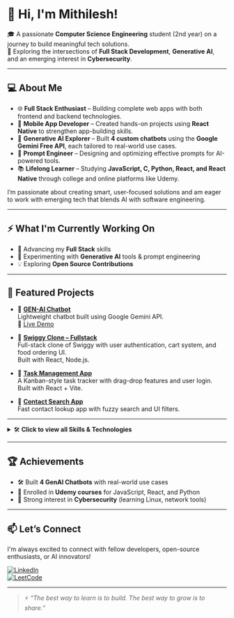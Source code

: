 # 👋 Hi, I'm Mithilesh!

🎓 A passionate **Computer Science Engineering** student (2nd year) on a journey to build meaningful tech solutions.  
🚀 Exploring the intersections of **Full Stack Development**, **Generative AI**, and an emerging interest in **Cybersecurity**.

---

## 💻 About Me

- 🌐 **Full Stack Enthusiast** – Building complete web apps with both frontend and backend technologies.
- 📱 **Mobile App Developer** – Created hands-on projects using **React Native** to strengthen app-building skills.
- 🤖 **Generative AI Explorer** – Built **4 custom chatbots** using the **Google Gemini Free API**, each tailored to real-world use cases.
- 🧠 **Prompt Engineer** – Designing and optimizing effective prompts for AI-powered tools.
- 📚 **Lifelong Learner** – Studying **JavaScript, C, Python, React, and React Native** through college and online platforms like Udemy.

I’m passionate about creating smart, user-focused solutions and am eager to work with emerging tech that blends AI with software engineering.

---

## ⚡ What I'm Currently Working On

- 🚀 Advancing my **Full Stack** skills  
- 🤖 Experimenting with **Generative AI** tools & prompt engineering  
- 💡 Exploring **Open Source Contributions**  
<!--- - 🔐 Learning **Cybersecurity fundamentals** (Networking, Linux, Web Security) --->

---

## 🚀 Featured Projects

- 🔹 **[GEN-AI Chatbot](<https://github.com/MithileshSP/GEN-AI>)**  
  Lightweight chatbot built using Google Gemini API.  
  🔗 [Live Demo](<https://gen-ai-7xtq-git-main-mithilesh-s-ps-projects.vercel.app>)

- 🔹 **[Swiggy Clone – Fullstack](<https://github.com/MithileshSP/Swiggy>)**  
  Full-stack clone of Swiggy with user authentication, cart system, and food ordering UI.  
  Built with React, Node.js.  

- 🔹 **[Task Management App](<https://github.com/MithileshSP/TaskManagement>)**  
  A Kanban-style task tracker with drag-drop features and user login.  
  Built with React + Vite.
  
- 🔹 **[Contact Search App](<https://github.com/MithileshSP/Contact_search>)**  
  Fast contact lookup app with fuzzy search and UI filters.

---

<details>
<summary>🛠️ <b>Click to view all Skills & Technologies</b></summary><br>

### 🌐 Frontend  
![HTML5](https://img.shields.io/badge/HTML5-E34F26?logo=html5&logoColor=white)
![CSS3](https://img.shields.io/badge/CSS3-1572B6?logo=css3&logoColor=white)
![JavaScript](https://img.shields.io/badge/JavaScript-F7DF1E?logo=javascript&logoColor=black)
![React](https://img.shields.io/badge/React-20232A?logo=react&logoColor=61DAFB)
![React Native](https://img.shields.io/badge/React_Native-20232A?logo=react&logoColor=61DAFB)
![Tailwind CSS](https://img.shields.io/badge/TailwindCSS-06B6D4?logo=tailwind-css&logoColor=white)
![MUI](https://img.shields.io/badge/Material_UI-0081CB?logo=mui&logoColor=white)

---

### 🖥️ Backend  
![Node.js](https://img.shields.io/badge/Node.js-339933?logo=node.js&logoColor=white)
![Express.js](https://img.shields.io/badge/Express.js-000000?logo=express&logoColor=white)

---

### 🔗 Full Stack Tools  
![Git](https://img.shields.io/badge/Git-F05032?logo=git&logoColor=white)
![GitHub](https://img.shields.io/badge/GitHub-181717?logo=github&logoColor=white)
![Postman](https://img.shields.io/badge/Postman-FF6C37?logo=postman&logoColor=white)
![VS Code](https://img.shields.io/badge/VSCode-007ACC?logo=visual-studio-code&logoColor=white)
![Vercel](https://img.shields.io/badge/Vercel-000000?logo=vercel&logoColor=white)

---

### 🤖 Generative AI & Prompt Engineering  
![Google Gemini](https://img.shields.io/badge/Google_Gemini-4285F4?logo=google&logoColor=white)
![Prompt Engineering](https://img.shields.io/badge/Prompt_Engineering-7B68EE?style=flat&logo=openai&logoColor=white)

---

<!--
### 🔐 Cybersecurity (Learning Phase)  
![Linux](https://img.shields.io/badge/Linux-FCC624?logo=linux&logoColor=black)
![Networking](https://img.shields.io/badge/Networking-007396?logo=gnubash&logoColor=white)
![Nmap](https://img.shields.io/badge/Nmap-004370?logo=gnu&logoColor=white)
![Cybersecurity](https://img.shields.io/badge/Cybersecurity-3C3C3C?logo=hackthebox&logoColor=green)

---
-->


### 👨‍💻 Programming Languages  
![JavaScript](https://img.shields.io/badge/JavaScript-F7DF1E?logo=javascript&logoColor=black)
![Python](https://img.shields.io/badge/Python-3776AB?logo=python&logoColor=white)
![C](https://img.shields.io/badge/C-00599C?logo=c&logoColor=white)
![C++](https://img.shields.io/badge/C++-00599C?logo=c%2B%2B&logoColor=white)
![Java](https://img.shields.io/badge/Java-007396?logo=java&logoColor=white)
![Go](https://img.shields.io/badge/Go-00ADD8?logo=go&logoColor=white)

</details>

---

## 🏆 Achievements

- 🛠️ Built **4 GenAI Chatbots** with real-world use cases  
- 🧠 Enrolled in **Udemy courses** for JavaScript, React, and Python  
- 🎯 Strong interest in **Cybersecurity** (learning Linux, network tools)

---

## 📫 Let’s Connect

I'm always excited to connect with fellow developers, open-source enthusiasts, or AI innovators!

[![LinkedIn](https://img.shields.io/badge/LinkedIn-blue?logo=linkedin&logoColor=white)](https://www.linkedin.com/in/mithileshsp)  
[![LeetCode](https://img.shields.io/badge/LeetCode-orange?logo=leetcode&logoColor=white)](https://leetcode.com/Mithil1324/)  
<!-- [![Portfolio](https://img.shields.io/badge/Portfolio-black?logo=githubpages&logoColor=white)](<ADD_YOUR_PORTFOLIO_LINK>) -->

---

> ⚡ *“The best way to learn is to build. The best way to grow is to share.”*
